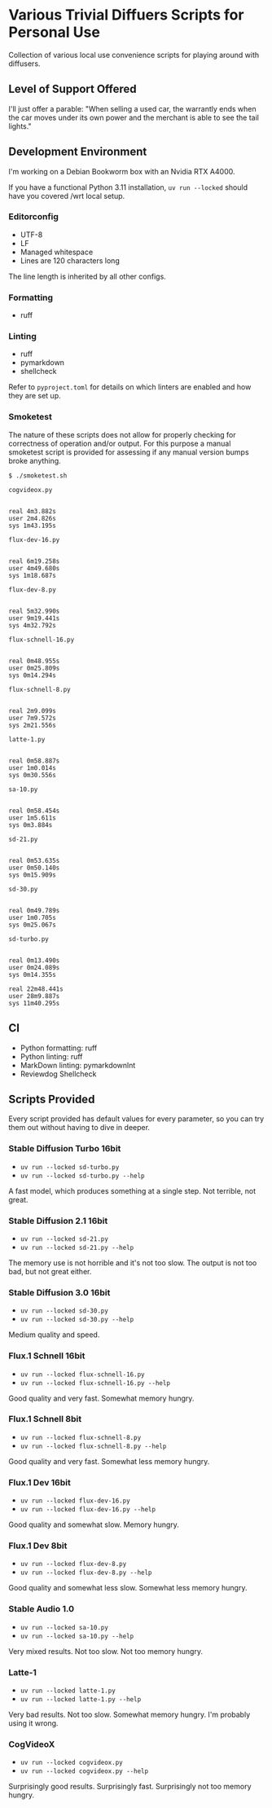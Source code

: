# Various Trivial Diffuers Scripts for Personal Use

Collection of various local use convenience scripts for playing around with diffusers.

## Level of Support Offered

I'll just offer a parable: "When selling a used car, the warrantly ends when the car moves under its own power and the
merchant is able to see the tail lights."

## Development Environment

I'm working on a Debian Bookworm box with an Nvidia RTX A4000.

If you have a functional Python 3.11 installation, `uv run --locked` should have you covered /wrt local setup.

### Editorconfig

* UTF-8
* LF
* Managed whitespace
* Lines are 120 characters long

The line length is inherited by all other configs.

### Formatting

* ruff

### Linting

* ruff
* pymarkdown
* shellcheck

Refer to `pyproject.toml` for details on which linters are enabled and how they are set up.

### Smoketest

The nature of these scripts does not allow for properly checking for correctness of operation and/or output. For this
purpose a manual smoketest script is provided for assessing if any manual version bumps broke anything.

```console
$ ./smoketest.sh

cogvideox.py


real 4m3.882s
user 2m4.826s
sys 1m43.195s

flux-dev-16.py


real 6m19.258s
user 4m49.680s
sys 1m18.687s

flux-dev-8.py


real 5m32.990s
user 9m19.441s
sys 4m32.792s

flux-schnell-16.py


real 0m48.955s
user 0m25.809s
sys 0m14.294s

flux-schnell-8.py


real 2m9.099s
user 7m9.572s
sys 2m21.556s

latte-1.py


real 0m58.887s
user 1m0.014s
sys 0m30.556s

sa-10.py


real 0m58.454s
user 1m5.611s
sys 0m3.884s

sd-21.py


real 0m53.635s
user 0m50.140s
sys 0m15.909s

sd-30.py


real 0m49.789s
user 1m0.705s
sys 0m25.067s

sd-turbo.py


real 0m13.490s
user 0m24.089s
sys 0m14.355s

real 22m48.441s
user 28m9.887s
sys 11m40.295s
```

## CI

* Python formatting: ruff
* Python linting: ruff
* MarkDown linting: pymarkdownlnt
* Reviewdog Shellcheck

## Scripts Provided

Every script provided has default values for every parameter, so you can try them out without having to dive in deeper.

### Stable Diffusion Turbo 16bit

* `uv run --locked sd-turbo.py`
* `uv run --locked sd-turbo.py --help`

A fast model, which produces something at a single step. Not terrible, not great.

### Stable Diffusion 2.1 16bit

* `uv run --locked sd-21.py`
* `uv run --locked sd-21.py --help`

The memory use is not horrible and it's not too slow. The output is not too bad, but not great either.

### Stable Diffusion 3.0 16bit

* `uv run --locked sd-30.py`
* `uv run --locked sd-30.py --help`

Medium quality and speed.

### Flux.1 Schnell 16bit

* `uv run --locked flux-schnell-16.py`
* `uv run --locked flux-schnell-16.py --help`

Good quality and very fast. Somewhat memory hungry.

### Flux.1 Schnell 8bit

* `uv run --locked flux-schnell-8.py`
* `uv run --locked flux-schnell-8.py --help`

Good quality and very fast. Somewhat less memory hungry.

### Flux.1 Dev 16bit

* `uv run --locked flux-dev-16.py`
* `uv run --locked flux-dev-16.py --help`

Good quality and somewhat slow. Memory hungry.

### Flux.1 Dev 8bit

* `uv run --locked flux-dev-8.py`
* `uv run --locked flux-dev-8.py --help`

Good quality and somewhat less slow. Somewhat less memory hungry.

### Stable Audio 1.0

* `uv run --locked sa-10.py`
* `uv run --locked sa-10.py --help`

Very mixed results. Not too slow. Not too memory hungry.

### Latte-1

* `uv run --locked latte-1.py`
* `uv run --locked latte-1.py --help`

Very bad results. Not too slow. Somewhat memory hungry. I'm probably using it wrong.

### CogVideoX

* `uv run --locked cogvideox.py`
* `uv run --locked cogvideox.py --help`

Surprisingly good results. Surprisingly fast. Surprisingly not too memory hungry.
